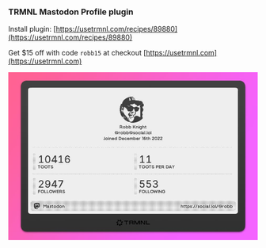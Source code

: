 ### TRMNL Mastodon Profile plugin

Install plugin: [https://usetrmnl.com/recipes/89880](https://usetrmnl.com/recipes/89880)

Get $15 off with code `robb15` at checkout [https://usetrmnl.com](https://usetrmnl.com)

![](screenshot.jpg)